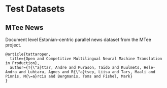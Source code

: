# Test Datasets
## MTee News
Document level Estonian-centric parallel news dataset from the MTee project.
    
```
@article{tattaropen,
  title={Open and Competitive Multilingual Neural Machine Translation in Production},
  author={T{\"a}ttar, Andre and Purason, Taido and Kuulmets, Hele-Andra and Luhtaru, Agnes and R{\"a}tsep, Liisa and Tars, Maali and Pinnis, M{\=a}rcis and Bergmanis, Toms and Fishel, Mark}
}
```

